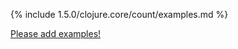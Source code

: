 {% include 1.5.0/clojure.core/count/examples.md %}

[Please add examples!](https://github.com/arrdem/grimoire/edit/master/_includes/1.6.0/clojure.core/count/examples.md)

